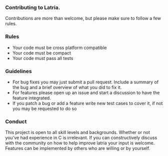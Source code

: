 ### Contributing to Latria.

Contributions are more than welcome, but please make sure to follow a few rules.

### Rules

* Your code must be cross platform compatible
* Your code must be compact
* Your code must pass all tests

### Guidelines
 
* For bug fixes you may just submit a pull request. Include a summary of the bug and a brief overview of what you did to fix it.
* For features please open up an issue and start a discussion to have the feature integrated.
* If you patch a bug or add a feature write new test cases to cover it, if not you may be requested to do so

### Conduct

This project is open to all skill levels and backgrounds. Whether or not you've had experience in C is irrelevant. If you can constructively discuss with the community on how to help improve latria your input is welcome. Features can be implemented by others who are willing or by yourself.

